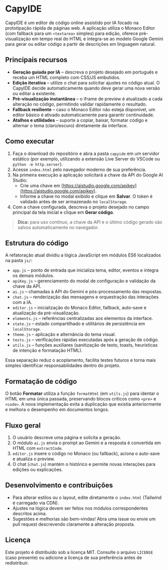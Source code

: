 # CapyIDE

CapyIDE é um editor de código online assistido por IA focado na prototipação rápida de páginas web. A aplicação utiliza o Monaco Editor (com fallback para um `<textarea>` simples) para edição, oferece pré-visualização em tempo real do HTML e integra-se ao modelo Google Gemini para gerar ou editar código a partir de descrições em linguagem natural.

## Principais recursos

- **Geração guiada por IA** – descreva o projeto desejado em português e receba um HTML completo com CSS/JS embutidos.
- **Edição iterativa** – utilize o chat para solicitar ajustes no código atual. O CapyIDE decide automaticamente quando deve gerar uma nova versão ou editar a existente.
- **Pré-visualização instantânea** – o iframe de preview é atualizado a cada alteração no código, permitindo validar rapidamente o resultado.
- **Fallback resiliente** – caso o Monaco Editor não esteja disponível, um editor básico é ativado automaticamente para garantir continuidade.
- **Atalhos e utilidades** – suporte a copiar, baixar, formatar código e alternar o tema (claro/escuro) diretamente da interface.

## Como executar

1. Faça o download do repositório e abra a pasta `capyide` em um servidor estático (por exemplo, utilizando a extensão Live Server do VSCode ou `python -m http.server`).
2. Acesse `index.html` pelo navegador moderno de sua preferência.
3. Na primeira execução a aplicação solicitará a chave da API do Google AI Studio:
   - Crie uma chave em [https://aistudio.google.com/apikey](https://aistudio.google.com/apikey).
   - Informe a chave no modal exibido e clique em **Salvar**. O token é validado antes de ser armazenado no `localStorage`.
4. Com a chave configurada, descreva o projeto desejado no campo principal da tela inicial e clique em **Gerar código**.

> **Dica:** para uso contínuo, a chave da API e o último código gerado são salvos automaticamente no navegador.

## Estrutura do código

A refatoração atual dividiu a lógica JavaScript em módulos ES6 localizados na pasta `js/`:

- `app.js` – ponto de entrada que inicializa tema, editor, eventos e integra os demais módulos.
- `apiKey.js` – gerenciamento do modal de configuração e validação da chave da API.
- `ai.js` – chamadas à API do Gemini e pós-processamento das respostas.
- `chat.js` – renderização das mensagens e orquestração das interações com a IA.
- `editor.js` – inicialização do Monaco Editor, fallback, auto-save e atualização da pré-visualização.
- `elements.js` – referências centralizadas aos elementos da interface.
- `state.js` – estado compartilhado e utilitários de persistência em `localStorage`.
- `theme.js` – aplicação e alternância do tema visual.
- `tests.js` – verificações rápidas executadas após a geração de código.
- `utils.js` – funções auxiliares (sanitização de texto, toasts, heurísticas de intenção e formatação HTML).

Essa separação reduz o acoplamento, facilita testes futuros e torna mais simples identificar responsabilidades dentro do projeto.

## Formatação de código

O botão **Formatar** utiliza a função `formatHtml` (em `utils.js`) para identar o HTML em uma única passada, preservando blocos críticos como `<pre>` e `<code>`. A nova implementação evita a duplicação que existia anteriormente e melhora o desempenho em documentos longos.

## Fluxo geral

1. O usuário descreve uma página e solicita a geração.
2. O módulo `ai.js` envia o prompt ao Gemini e a resposta é convertida em HTML com `extractCode`.
3. `editor.js` insere o código no Monaco (ou fallback), aciona o auto-save e atualiza o preview.
4. O chat (`chat.js`) mantém o histórico e permite novas interações para edições ou explicações.

## Desenvolvimento e contribuições

- Para alterar estilos ou o layout, edite diretamente o `index.html` (Tailwind é carregado via CDN).
- Ajustes na lógica devem ser feitos nos módulos correspondentes descritos acima.
- Sugestões e melhorias são bem-vindas! Abra uma issue ou envie um pull request descrevendo claramente a alteração proposta.

## Licença

Este projeto é distribuído sob a licença MIT. Consulte o arquivo `LICENSE` (caso presente) ou adicione a licença de sua preferência antes de redistribuir.
